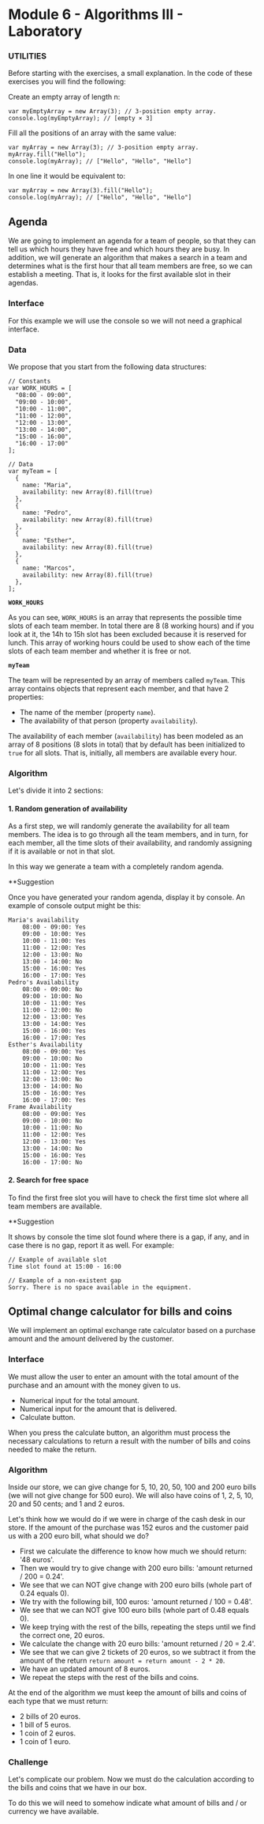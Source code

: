 
# Module 6 - Algorithms III - Laboratory

### UTILITIES

Before starting with the exercises, a small explanation. In the code of these exercises you will find the following:

Create an empty array of length n:

    var myEmptyArray = new Array(3); // 3-position empty array.
    console.log(myEmptyArray); // [empty × 3]

Fill all the positions of an array with the same value:

    var myArray = new Array(3); // 3-position empty array.
    myArray.fill("Hello");
    console.log(myArray); // ["Hello", "Hello", "Hello"]

In one line it would be equivalent to:

    var myArray = new Array(3).fill("Hello");
    console.log(myArray); // ["Hello", "Hello", "Hello"]

## Agenda

We are going to implement an agenda for a team of people, so that they can tell us which hours they have free and which hours they are busy. In addition, we will generate an algorithm that makes a search in a team and determines what is the first hour that all team members are free, so we can establish a meeting. That is, it looks for the first available slot in their agendas.

### Interface

For this example we will use the console so we will not need a graphical interface.

### Data

We propose that you start from the following data structures:

    // Constants
    var WORK_HOURS = [
      "08:00 - 09:00",
      "09:00 - 10:00",
      "10:00 - 11:00",
      "11:00 - 12:00",
      "12:00 - 13:00",
      "13:00 - 14:00",
      "15:00 - 16:00",
      "16:00 - 17:00"
    ];
    
    // Data
    var myTeam = [
      {
        name: "Maria",
        availability: new Array(8).fill(true)
      },
      {
        name: "Pedro",
        availability: new Array(8).fill(true)
      },
      {
        name: "Esther",
        availability: new Array(8).fill(true)
      },
      {
        name: "Marcos",
        availability: new Array(8).fill(true)
      },
    ];

**`WORK_HOURS`**

As you can see, `WORK_HOURS` is an array that represents the possible time slots of each team member. In total there are 8 (8 working hours) and if you look at it, the 14h to 15h slot has been excluded because it is reserved for lunch. This array of working hours could be used to show each of the time slots of each team member and whether it is free or not.

**`myTeam`**

The team will be represented by an array of members called `myTeam`. This array contains objects that represent each member, and that have 2 properties:


- The name of the member (property `name`).
- The availability of that person (property `availability`).


The availability of each member (`availability`) has been modeled as an array of 8 positions (8 slots in total) that by default has been initialized to `true` for all slots. That is, initially, all members are available every hour.

### Algorithm

Let's divide it into 2 sections:

#### 1. Random generation of availability

As a first step, we will randomly generate the availability for all team members. The idea is to go through all the team members, and in turn, for each member, all the time slots of their availability, and randomly assigning if it is available or not in that slot.

In this way we generate a team with a completely random agenda.

**Suggestion

Once you have generated your random agenda, display it by console. An example of console output might be this:

    Maria's availability
        08:00 - 09:00: Yes
        09:00 - 10:00: Yes
        10:00 - 11:00: Yes
        11:00 - 12:00: Yes
        12:00 - 13:00: No
        13:00 - 14:00: No
        15:00 - 16:00: Yes
        16:00 - 17:00: Yes
    Pedro's Availability
        08:00 - 09:00: No
        09:00 - 10:00: No
        10:00 - 11:00: Yes
        11:00 - 12:00: No
        12:00 - 13:00: Yes
        13:00 - 14:00: Yes
        15:00 - 16:00: Yes
        16:00 - 17:00: Yes
    Esther's Availability
        08:00 - 09:00: Yes
        09:00 - 10:00: No
        10:00 - 11:00: Yes
        11:00 - 12:00: Yes
        12:00 - 13:00: No
        13:00 - 14:00: No
        15:00 - 16:00: Yes
        16:00 - 17:00: Yes
    Frame Availability
        08:00 - 09:00: Yes
        09:00 - 10:00: No
        10:00 - 11:00: No
        11:00 - 12:00: Yes
        12:00 - 13:00: Yes
        13:00 - 14:00: No
        15:00 - 16:00: Yes
        16:00 - 17:00: No

#### 2. Search for free space

To find the first free slot you will have to check the first time slot where all team members are available.

**Suggestion

It shows by console the time slot found where there is a gap, if any, and in case there is no gap, report it as well. For example:

    // Example of available slot
    Time slot found at 15:00 - 16:00
    
    // Example of a non-existent gap
    Sorry. There is no space available in the equipment.


## Optimal change calculator for bills and coins

We will implement an optimal exchange rate calculator based on a purchase amount and the amount delivered by the customer.

### Interface

We must allow the user to enter an amount with the total amount of the purchase and an amount with the money given to us.


- Numerical input for the total amount.
- Numerical input for the amount that is delivered.
- Calculate button.


When you press the calculate button, an algorithm must process the necessary calculations to return a result with the number of bills and coins needed to make the return.

### Algorithm

Inside our store, we can give change for 5, 10, 20, 50, 100 and 200 euro bills (we will not give change for 500 euro).
We will also have coins of 1, 2, 5, 10, 20 and 50 cents; and 1 and 2 euros.

Let's think how we would do if we were in charge of the cash desk in our store. If the amount of the purchase was 152 euros and the customer paid us with a 200 euro bill, what should we do?


- First we calculate the difference to know how much we should return: '48 euros'.
- Then we would try to give change with 200 euro bills: 'amount returned / 200 = 0.24'.
- We see that we can NOT give change with 200 euro bills (whole part of 0.24 equals 0).
- We try with the following bill, 100 euros: 'amount returned / 100 = 0.48'.
- We see that we can NOT give 100 euro bills (whole part of 0.48 equals 0).
- We keep trying with the rest of the bills, repeating the steps until we find the correct one, 20 euros.
- We calculate the change with 20 euro bills: 'amount returned / 20 = 2.4'.
- We see that we can give 2 tickets of 20 euros, so we subtract it from the amount of the return `return amount = return amount - 2 * 20`.
- We have an updated amount of 8 euros.
- We repeat the steps with the rest of the bills and coins.


At the end of the algorithm we must keep the amount of bills and coins of each type that we must return:


- 2 bills of 20 euros.
- 1 bill of 5 euros.
- 1 coin of 2 euros.
- 1 coin of 1 euro.


### Challenge
Let's complicate our problem. Now we must do the calculation according to the bills and coins that we have in our box.

To do this we will need to somehow indicate what amount of bills and / or currency we have available.
